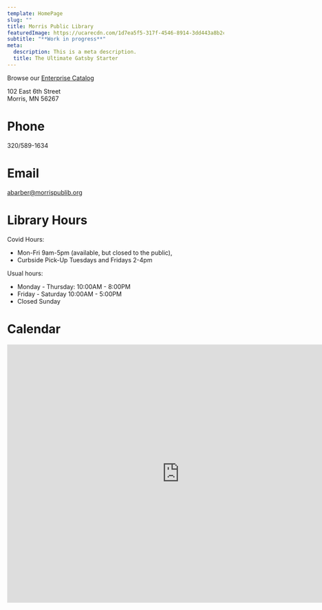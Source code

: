 ```yaml
---
template: HomePage
slug: ""
title: Morris Public Library
featuredImage: https://ucarecdn.com/1d7ea5f5-317f-4546-8914-3dd443a8b2ca/
subtitle: "**Work in progress**"
meta:
  description: This is a meta description.
  title: The Ultimate Gatsby Starter
---
```

Browse our [Enterprise Catalog](https://www.morrispublib.org/client/en_US/mo/?dt=list)

102 East 6th Street\
Morris, MN 56267

# Phone

320/589-1634

# Email

[abarber@morrispublib.org](mailto:abarber@morrispublib.org)

# Library Hours

Covid Hours: 
* Mon-Fri 9am-5pm (available, but closed to the public), 
* Curbside Pick-Up Tuesdays and Fridays 2-4pm

Usual hours:
* Monday - Thursday: 10:00AM - 8:00PM
* Friday - Saturday 10:00AM - 5:00PM
* Closed Sunday 

# Calendar

<iframe src="https://calendar.google.com/calendar/b/4/embed?height=600&amp;wkst=1&amp;bgcolor=%23B39DDB&amp;ctz=America%2FChicago&amp;src=ZGV2dGVzdGVyMmsyMEBnbWFpbC5jb20&amp;color=%23039BE5&amp;showCalendars=0&amp;showPrint=0&amp;showTitle=1&amp;title=Morris%20Library%20Schedule&amp;showNav=1&amp;showDate=1" style="border-width:0" width="800" height="600" frameborder="0" scrolling="no"></iframe>